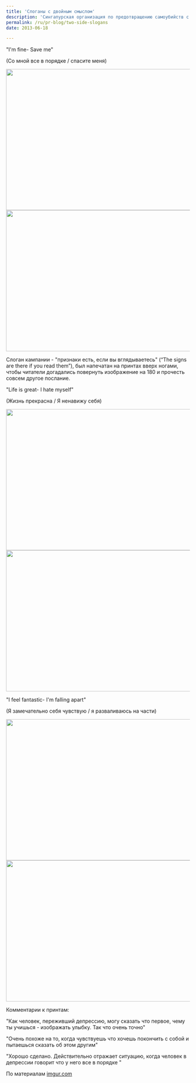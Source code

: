 ```yaml
---
title: 'Слоганы с двойным смыслом'
description: 'Сингапурская организация по предотвращению самоубийств с символическим названием &quot;Самаритяне Сингапура&quot;, создали ряд необычных рекламных объявлений с двойным посланием. &quot;I&#039;m fine- Save me&quot; (Со мной все в порядке / спасите меня)'
permalink: /ru/pr-blog/two-side-slogans
date: 2013-06-18

---
```


"I'm fine- Save me"

(Со мной все в порядке / спасите меня)

<img src="{{ site.assets }}/upload/DkiM2DC.jpg" alt="" class="post__img" width="580" height="386">

<img src="{{ site.assets }}/upload/DNaxYfF.jpg" alt="" class="post__img" width="580" height="386">

Слоган кампании - "признаки есть, если вы вглядываетесь" (“The signs are there if you read them”), был напечатан на принтах вверх ногами, чтобы читатели догадались повернуть изображение на 180 и прочесть совсем другое послание.

 "Life is great- I hate myself"

(Жизнь прекрасна / Я ненавижу себя)

<img src="{{ site.assets }}/upload/ZVBJnz7.jpg" alt="" class="post__img" width="580" height="386">

<img src="{{ site.assets }}/upload/xV34ncf.jpg" alt="" class="post__img" width="580" height="386">

"I feel fantastic- I'm falling apart"

(Я замечательно себя чувствую / я разваливаюсь на части)

<img src="{{ site.assets }}/upload/y8XhBR7.jpg" alt="" class="post__img" width="580" height="386">

<img src="{{ site.assets }}/upload/zGfA6NE.jpg" alt="" class="post__img" width="580" height="386">

Комментарии к принтам:

"Как человек, переживший депрессию, могу сказать что первое, чему ты учишься - изображать улыбку. Так что очень точно"

"Очень похоже на то, когда чувствуешь что хочешь покончить с собой и  пытаешься сказать об этом другим"

"Хорошо сделано. Действительно отражает ситуацию, когда человек в депрессии говорит что у него все в порядке "

По материалам <a href="https://imgur.com/gallery/hERRH">imgur.com</a>

